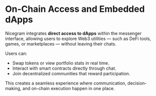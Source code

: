 # On-Chain Access and Embedded dApps

Nicegram integrates **direct access to dApps** within the messenger interface, allowing users to explore Web3 utilities — such as DeFi tools, games, or marketplaces — without leaving their chats.

Users can:

* Swap tokens or view portfolio stats in real time.
* Interact with smart contracts directly through chat.
* Join decentralized communities that reward participation.

This creates a seamless experience where communication, decision-making, and on-chain execution happen in one place.

